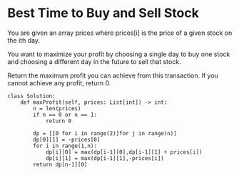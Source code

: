 # Best Time to Buy and Sell Stock

You are given an array prices where prices[i] is the price of a given stock on the ith day.

You want to maximize your profit by choosing a single day to buy one stock and choosing a different day in the future to sell that stock.

Return the maximum profit you can achieve from this transaction. If you cannot achieve any profit, return 0.

```
class Solution:
    def maxProfit(self, prices: List[int]) -> int:
        n = len(prices)
        if n == 0 or n == 1:
            return 0
        
        dp = [[0 for i in range(2)]for j in range(n)]
        dp[0][1] = -prices[0]
        for i in range(1,n):
            dp[i][0] = max(dp[i-1][0],dp[i-1][1] + prices[i])
            dp[i][1] = max(dp[i-1][1],-prices[i])
        return dp[n-1][0]
```

